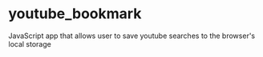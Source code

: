 # youtube_bookmark
JavaScript app that allows user to save youtube searches to the browser's local storage
